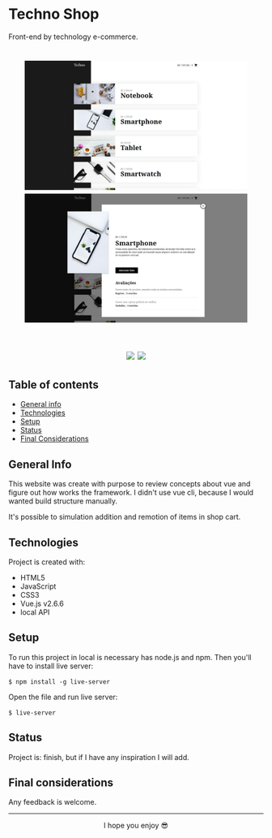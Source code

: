 <div>
  <h1 align="left">
    Techno Shop
  </h1>
Front-end by technology e-commerce.
</div>

<h1 align="center">
  <p align="center" display="flex">
    <img src="./assets/techno-home.jpg" width="440">
    <img src="./assets/techno-modal.jpg" width="440"> 
  </p>
</h1> 

<h1 align="center">
  <p display="flex">
    <img src='./assets/techno.gif' width="580">
    <img src="./assets/responsive.gif" height="350">
  </p>
</h1>


## Table of contents
* [General info](#general-info)
* [Technologies](#technologies)
* [Setup](#setup)
* [Status](#status)
* [Final Considerations](#final-considerations)

## General Info
This website was create with purpose to review concepts about vue and figure out how works the framework.
I didn't use vue cli, because I would wanted build structure manually.

It's possible to simulation addition and remotion of items in shop cart.

## Technologies
Project is created with:

* HTML5
* JavaScript
* CSS3
* Vue.js v2.6.6
* local API

## Setup
To run this project in local is necessary has node.js and npm. Then you'll have to install live server: 

```
$ npm install -g live-server
```
Open the file and run live server:

```
$ live-server
```

## Status

Project is: finish, but if I have any inspiration I will add.

## Final considerations

Any feedback is welcome.

<hr> <p align="center"> I hope you enjoy 😎</p>
